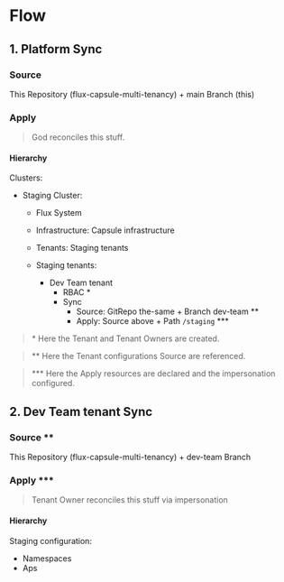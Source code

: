 # Flow

## 1. Platform Sync

### Source

This Repository (flux-capsule-multi-tenancy) + main Branch (this)

### Apply

> God reconciles this stuff.

#### Hierarchy

Clusters:
  - Staging Cluster:
    - Flux System
    - Infrastructure: Capsule infrastructure
    - Tenants: Staging tenants
  
    - Staging tenants:
      - Dev Team tenant
        - RBAC \*
        - Sync
          - Source: GitRepo the-same + Branch dev-team \**
          - Apply: Source above + Path `/staging` \***

> \* Here the Tenant and Tenant Owners are created.

> \** Here the Tenant configurations Source are referenced.

> \*** Here the Apply resources are declared and the impersonation configured.

## 2. Dev Team tenant Sync

### Source \**

This Repository (flux-capsule-multi-tenancy) + dev-team Branch

### Apply \***

> Tenant Owner reconciles this stuff via impersonation

#### Hierarchy

Staging configuration:
  - Namespaces
  - Aps
